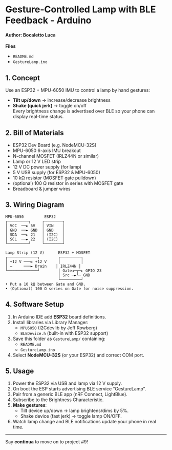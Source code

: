 # Gesture-Controlled Lamp with BLE Feedback - Arduino
#### Author: Bocaletto Luca

**Files**  
- `README.md`  
- `GestureLamp.ino`

## 1. Concept  
Use an ESP32 + MPU-6050 IMU to control a lamp by hand gestures:  
- **Tilt up/down** → increase/decrease brightness  
- **Shake (quick jerk)** → toggle on/off  
Every brightness change is advertised over BLE so your phone can display real-time status.

## 2. Bill of Materials  
- ESP32 Dev Board (e.g. NodeMCU-32S)  
- MPU-6050 6-axis IMU breakout  
- N-channel MOSFET (IRLZ44N or similar)  
- Lamp or 12 V LED strip  
- 12 V DC power supply (for lamp)  
- 5 V USB supply (for ESP32 & MPU-6050)  
- 10 kΩ resistor (MOSFET gate pulldown)  
- (optional) 100 Ω resistor in series with MOSFET gate  
- Breadboard & jumper wires  

## 3. Wiring Diagram

    MPU-6050         ESP32
    ┌─────────┐     ┌────────┐
    │ VCC  ──► 5V   │ VIN    │
    │ GND  ──► GND  │ GND    │
    │ SDA  ──► 21   │ (I2C)  │
    │ SCL  ──► 22   │ (I2C)  │
    └─────────┘     └────────┘

    Lamp Strip (12 V)      ESP32 + MOSFET
    ┌─────────────┐        ┌─────────┐
    │ +12 V ───► +12 V     │         │
    │ –     ───► Drain    │ IRLZ44N │
    └─────────────┘        │ Gate◄─┬─► GPIO 23
                           │ Src ─►└─ GND
                           └─────────┘
    • Put a 10 kΩ between Gate and GND.  
    • (Optional) 100 Ω series on Gate for noise suppression.

## 4. Software Setup  
1. In Arduino IDE add **ESP32** board definitions.  
2. Install libraries via Library Manager:  
   - `MPU6050` (I2Cdevlib by Jeff Rowberg)  
   - `BLEDevice.h` (built-in with ESP32 support)  
3. Save this folder as `GestureLamp/` containing:
   - `README.md`
   - `GestureLamp.ino`
4. Select **NodeMCU-32S** (or your ESP32) and correct COM port.

## 5. Usage  
1. Power the ESP32 via USB and lamp via 12 V supply.  
2. On boot the ESP starts advertising BLE service “GestureLamp”.  
3. Pair from a generic BLE app (nRF Connect, LightBlue).  
4. Subscribe to the Brightness Characteristic.  
5. **Make gestures**:  
   - Tilt device up/down → lamp brightens/dims by 5%.  
   - Shake device (fast jerk) → toggle lamp ON/OFF.  
6. Watch lamp change and BLE notifications update your phone in real time.

---

Say **continua** to move on to project #9!  
